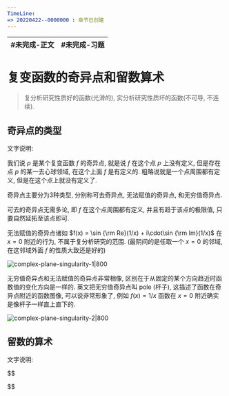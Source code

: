 ```yaml
---
TimeLine: 
=> 20220422--0000000 : 章节已创建
---
```

| #未完成-正文 | #未完成-习题 |
| ------------ | ------------ |


# 复变函数的奇异点和留数算术

> 复分析研究性质好的函数(光滑的), 实分析研究性质坏的函数(不可导, 不连续). 

## 奇异点的类型

文字说明: 

我们说 $p$ 是某个复变函数 $f$ 的奇异点, 就是说 $f$ 在这个点 $p$ 上没有定义, 但是存在点 $p$ 的某一去心球领域, 在这个上面 $f$ 是有定义的. 粗略说就是一个点周围都有定义, 但是在这个点上就没有定义了. 

奇异点主要分为3种类型, 分别称可去奇异点, 无法赋值的奇异点, 和无穷值奇异点. 

可去的奇异点无需多论, 即 $f$ 在这个点周围都有定义, 并且有趋于该点的极限值, 只要自然延拓至该点即可. 

无法赋值的奇异点诸如 $f(x) = \sin {\rm Re}(1/x) + i\cdot\sin {\rm Im}(1/x)$ 在 $x=0$ 附近的行为, 不属于复分析研究的范围. (最阴间的是任取一个 $x=0$ 的邻域, 在这邻域外面 $f$ 的性质大致还是好的)

![complex-plane-singularity-1|800](Images/complex-plane-singularity-1.gif)

无穷值奇异点和无法赋值的奇异点非常相像, 区别在于从固定的某个方向趋近时函数值的变化方向是一样的. 英文把无穷值奇异点叫 pole (杆子), 这描述了函数在奇异点附近的函数图像, 可以说非常形象了, 例如 $f(x) = 1/x$ 函数在 $x=0$ 附近确实是像杆子一样直上直下的. 

![complex-plane-singularity-2|800](Images/complex-plane-singularity-2.gif)

## 留数的算术

文字说明: 



$$

$$

